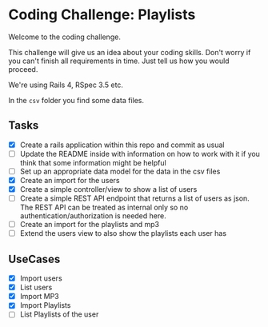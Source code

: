 # Coding Challenge: Playlists

Welcome to the coding challenge.

This challenge will give us an idea about your coding skills. Don't worry if you can't finish all requirements in time. Just tell us how you would proceed.

We're using Rails 4, RSpec 3.5 etc.

In the `csv` folder you find some data files.

## Tasks

- [x] Create a rails application within this repo and commit as usual
- [ ] Update the README inside with information on how to work with it if you think that some information might be helpful
- [ ] Set up an appropriate data model for the data in the csv files
- [x] Create an import for the users
- [x] Create a simple controller/view to show a list of users
- [ ] Create a simple REST API endpoint that returns a list of users as json. The REST API can be treated as internal only so no authentication/authorization is needed here.
- [ ] Create an import for the playlists and mp3
- [ ] Extend the users view to also show the playlists each user has

## UseCases

- [x] Import users
- [x] List users
- [x] Import MP3
- [x] Import Playlists
- [ ] List Playlists of the user
